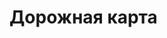 # Дорожная карта

<link href="{{assets_root}}/css/jquery.roadmap.css" rel="stylesheet">
<link href="https://fonts.googleapis.com/icon?family=Material+Icons" rel="stylesheet" type="text/css" />

<script src="https://code.jquery.com/jquery-3.3.1.slim.min.js" integrity="sha384-q8i/X+965DzO0rT7abK41JStQIAqVgRVzpbzo5smXKp4YfRvH+8abtTE1Pi6jizo" crossorigin="anonymous"></script>
<script src="{{assets_root}}/javascript/jquery.roadmap.js" type="text/javascript"></script>

<div id="my-timeline"></div>

<script type="text/javascript">
    $(document).ready(function(){

        var events = [
            {
                date: 'Q2 - 2022',
                content: 'Ace Network Docs Detalization'
            },
            {
                date: 'Q2 - 2022',
                content: 'Base Network Launch'
            },
            {
                date: 'Q2 - 2022',
                content: 'Wallet and Blockchain Tools<small>Wallet beta release, blockchain explorer</small>'
            },
            {
                date: 'Q3 - 2022',
                content: 'Prediction Market<small>Decentralized betting platform</small>'
            },
            {
                date: 'Q3 - 2022',
                content: 'Ace Meta Search<small>Beta release of Ace Meta Search</small>'
            },
            {
                date: 'Q3 - 2022',
                content: 'NFT Experience in Ace Network'
            },
            {
                date: 'Q3 - 2022',
                content: 'Decentralized Exchange (DEX)'
            },
            {
                date: 'Q3 - 2022',
                content: 'Ace Stream Live TV<small>for desktop and smartphones</small>'
            },
            {
                date: 'Q4 - 2022',
                content: 'Ace Media Hub'
            },

            {
                date: 'Q1 - 2023',
                content: 'Ace Network Level 1 Launch'
            },
            {
                date: 'Q1 - 2023',
                content: 'Ace Stream Engine SDK Release'
            },
            {
                date: 'Q1 - 2023',
                content: 'Ace Surf Release'
            },
            {
                date: 'Q1 - 2023',
                content: 'Ace ID Release<small>Decentralized Identity</small>'
            },
            {
                date: 'Q2 - 2023',
                content: 'Ace Network Levels 2 and 3 Launch'
            },
            {
                date: 'Q2 - 2023',
                content: 'Decentralized Content Moderation'
            },
        ];

        $('#my-timeline').roadmap(events, {
            orientation: 'vertical',
            eventsPerSlide: 99,
            slide: 1,
            prevArrow: '<i class="material-icons">keyboard_arrow_left</i>',
            nextArrow: '<i class="material-icons">keyboard_arrow_right</i>'
        });
    });
</script>